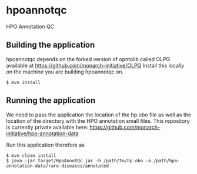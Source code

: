 # hpoannotqc
HPO Annotation QC



## Building the application
hpoannotqc depends on the forked version of opntolib called OLPG available at
https://github.com/monarch-initiative/OLPG
Install this locally on the machine you are building hpoannotqc on.
```aidl
$ mvn install
```

## Running the application
We need to pass the application the location of the hp.obo file as well
as the location of the directory with the HPO annotation small files. This repository
is currently private available here: https://github.com/monarch-initiative/hpo-annotation-data

Run this application therefore as
```aidl
$ mvn clean install
$ java -jar target/HpoAnnotQc.jar -h /path/to/hp.obo -a /path/hpo-annotation-data/rare-diseases/annotated

```

